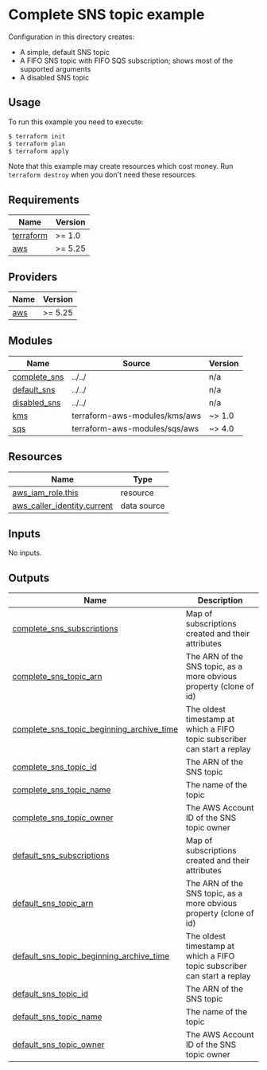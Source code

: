 # Complete SNS topic example

Configuration in this directory creates:
- A simple, default SNS topic
- A FIFO SNS topic with FIFO SQS subscription; shows most of the supported arguments
- A disabled SNS topic

## Usage

To run this example you need to execute:

```bash
$ terraform init
$ terraform plan
$ terraform apply
```

Note that this example may create resources which cost money. Run `terraform destroy` when you don't need these resources.

<!-- BEGINNING OF PRE-COMMIT-TERRAFORM DOCS HOOK -->
## Requirements

| Name | Version |
|------|---------|
| <a name="requirement_terraform"></a> [terraform](#requirement\_terraform) | >= 1.0 |
| <a name="requirement_aws"></a> [aws](#requirement\_aws) | >= 5.25 |

## Providers

| Name | Version |
|------|---------|
| <a name="provider_aws"></a> [aws](#provider\_aws) | >= 5.25 |

## Modules

| Name | Source | Version |
|------|--------|---------|
| <a name="module_complete_sns"></a> [complete\_sns](#module\_complete\_sns) | ../../ | n/a |
| <a name="module_default_sns"></a> [default\_sns](#module\_default\_sns) | ../../ | n/a |
| <a name="module_disabled_sns"></a> [disabled\_sns](#module\_disabled\_sns) | ../../ | n/a |
| <a name="module_kms"></a> [kms](#module\_kms) | terraform-aws-modules/kms/aws | ~> 1.0 |
| <a name="module_sqs"></a> [sqs](#module\_sqs) | terraform-aws-modules/sqs/aws | ~> 4.0 |

## Resources

| Name | Type |
|------|------|
| [aws_iam_role.this](https://registry.terraform.io/providers/hashicorp/aws/latest/docs/resources/iam_role) | resource |
| [aws_caller_identity.current](https://registry.terraform.io/providers/hashicorp/aws/latest/docs/data-sources/caller_identity) | data source |

## Inputs

No inputs.

## Outputs

| Name | Description |
|------|-------------|
| <a name="output_complete_sns_subscriptions"></a> [complete\_sns\_subscriptions](#output\_complete\_sns\_subscriptions) | Map of subscriptions created and their attributes |
| <a name="output_complete_sns_topic_arn"></a> [complete\_sns\_topic\_arn](#output\_complete\_sns\_topic\_arn) | The ARN of the SNS topic, as a more obvious property (clone of id) |
| <a name="output_complete_sns_topic_beginning_archive_time"></a> [complete\_sns\_topic\_beginning\_archive\_time](#output\_complete\_sns\_topic\_beginning\_archive\_time) | The oldest timestamp at which a FIFO topic subscriber can start a replay |
| <a name="output_complete_sns_topic_id"></a> [complete\_sns\_topic\_id](#output\_complete\_sns\_topic\_id) | The ARN of the SNS topic |
| <a name="output_complete_sns_topic_name"></a> [complete\_sns\_topic\_name](#output\_complete\_sns\_topic\_name) | The name of the topic |
| <a name="output_complete_sns_topic_owner"></a> [complete\_sns\_topic\_owner](#output\_complete\_sns\_topic\_owner) | The AWS Account ID of the SNS topic owner |
| <a name="output_default_sns_subscriptions"></a> [default\_sns\_subscriptions](#output\_default\_sns\_subscriptions) | Map of subscriptions created and their attributes |
| <a name="output_default_sns_topic_arn"></a> [default\_sns\_topic\_arn](#output\_default\_sns\_topic\_arn) | The ARN of the SNS topic, as a more obvious property (clone of id) |
| <a name="output_default_sns_topic_beginning_archive_time"></a> [default\_sns\_topic\_beginning\_archive\_time](#output\_default\_sns\_topic\_beginning\_archive\_time) | The oldest timestamp at which a FIFO topic subscriber can start a replay |
| <a name="output_default_sns_topic_id"></a> [default\_sns\_topic\_id](#output\_default\_sns\_topic\_id) | The ARN of the SNS topic |
| <a name="output_default_sns_topic_name"></a> [default\_sns\_topic\_name](#output\_default\_sns\_topic\_name) | The name of the topic |
| <a name="output_default_sns_topic_owner"></a> [default\_sns\_topic\_owner](#output\_default\_sns\_topic\_owner) | The AWS Account ID of the SNS topic owner |
<!-- END OF PRE-COMMIT-TERRAFORM DOCS HOOK -->
